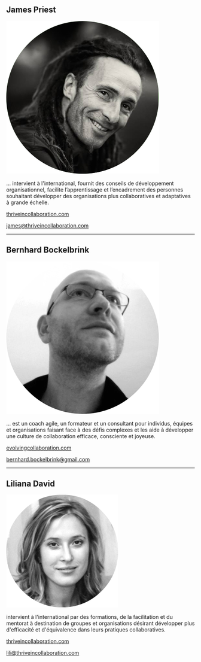 ## James Priest

![right,fit](img/james-round.png)

... intervient à l'international, fournit des conseils de développement organisationnel, facilite l’apprentissage et l’encadrement des personnes souhaitant développer des organisations plus collaboratives et adaptatives à grande échelle.

[thriveincollaboration.com](http://thriveincollaboration.com)

<james@thriveincollaboration.com>

* * *

## Bernhard Bockelbrink

![right,fit](img/bernhard-round.png)

... est un coach agile, un formateur et un consultant pour individus, équipes et organisations faisant face à des défis complexes et les aide à développer une culture de collaboration efficace, consciente et joyeuse.

[evolvingcollaboration.com](http://evolvingcollaboration.com)

<bernhard.bockelbrink@gmail.com>

* * *

## Liliana David

![right,fit](img/lili-round-transparent.png)

intervient à l'international par des formations, de la facilitation et du mentorat à destination de groupes et organisations désirant développer plus d'efficacité et d'équivalence dans leurs pratiques collaboratives.

[thriveincollaboration.com](http://thriveincollaboration.com)

<lili@thriveincollaboration.com>